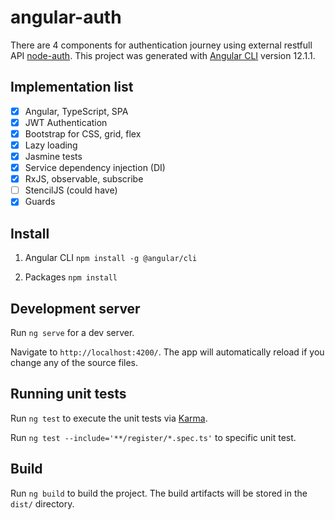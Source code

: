 # angular-auth

There are 4 components for authentication journey using external restfull API [node-auth](https://github.com/YuriSalgado/node-auth).
This project was generated with [Angular CLI](https://github.com/angular/angular-cli) version 12.1.1.

## Implementation list
- [x] Angular, TypeScript, SPA
- [x] JWT Authentication
- [x] Bootstrap for CSS, grid, flex
- [x] Lazy loading
- [x] Jasmine tests
- [x] Service dependency injection (DI) 
- [x] RxJS, observable, subscribe
- [ ] StencilJS (could have)
- [X] Guards

## Install

1. Angular CLI `npm install -g @angular/cli`

2. Packages `npm install`

## Development server

Run `ng serve` for a dev server. 

Navigate to `http://localhost:4200/`. The app will automatically reload if you change any of the source files.

## Running unit tests

Run `ng test` to execute the unit tests via [Karma](https://karma-runner.github.io).

Run `ng test --include='**/register/*.spec.ts'` to specific  unit test.

## Build

Run `ng build` to build the project. The build artifacts will be stored in the `dist/` directory.
